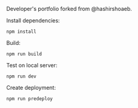 Developer's portfolio forked from @hashirshoaeb. 

Install dependencies:
```
npm install
```

Build:
```
npm run build
```

Test on local server:
```
npm run dev
```

Create deployment:
```
npm run predeploy
```
